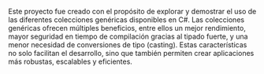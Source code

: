 Este proyecto fue creado con el propósito de explorar y demostrar el uso de las diferentes colecciones genéricas disponibles en C#. Las colecciones genéricas ofrecen múltiples beneficios, entre ellos un mejor rendimiento, mayor seguridad en tiempo de compilación gracias al tipado fuerte, y una menor necesidad de conversiones de tipo (casting). Estas características no solo facilitan el desarrollo, sino que también permiten crear aplicaciones más robustas, escalables y eficientes.
